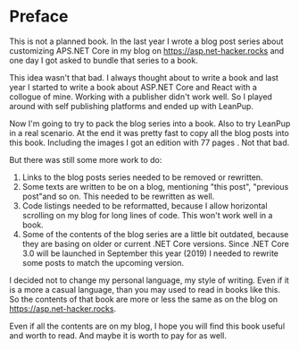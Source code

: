 # Preface

This is not a planned book. In the last year I wrote a blog post series about customizing APS.NET Core in my blog on https://asp.net-hacker.rocks and one day I got asked to bundle that series to a book. 

This idea wasn't that bad. I always thought about to write a book and last year I started to write a book about ASP.NET Core and React with a collogue of mine. Working with a publisher didn't work well. So I played around with self publishing platforms and ended up with LeanPup.

Now I'm going to try to pack the blog series into a book. Also to try LeanPup in a real scenario. At the end it was pretty fast to copy all the blog posts into this book. Including the images I got an edition with 77 pages . Not that bad.

But there was still some more work to do:

1. Links to the blog posts series needed to be removed or rewritten.
2. Some texts are written to be on a blog, mentioning "this post", "previous post"and so on. This needed to be rewritten as well.
3. Code listings needed to be reformatted, because I allow horizontal scrolling on my blog for long lines of code. This won't work well in a book.
4. Some of the contents of the blog series are a little bit outdated, because they are basing on older or current .NET Core versions. Since .NET Core 3.0 will be launched in September this year (2019) I needed to rewrite some posts to match the upcoming version.

I decided not to change my personal language, my style of writing. Even if it is a more a casual language, than you may used to read in books like this. So the contents of that book are more or less the same as on the blog on https://asp.net-hacker.rocks.

Even if all the contents are on my blog, I hope you will find this book useful and worth to read. And maybe it is worth to pay for as well.
